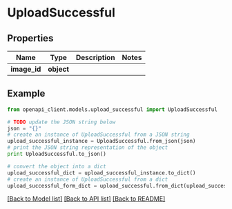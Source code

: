 # UploadSuccessful


## Properties
Name | Type | Description | Notes
------------ | ------------- | ------------- | -------------
**image_id** | **object** |  | 

## Example

```python
from openapi_client.models.upload_successful import UploadSuccessful

# TODO update the JSON string below
json = "{}"
# create an instance of UploadSuccessful from a JSON string
upload_successful_instance = UploadSuccessful.from_json(json)
# print the JSON string representation of the object
print UploadSuccessful.to_json()

# convert the object into a dict
upload_successful_dict = upload_successful_instance.to_dict()
# create an instance of UploadSuccessful from a dict
upload_successful_form_dict = upload_successful.from_dict(upload_successful_dict)
```
[[Back to Model list]](../README.md#documentation-for-models) [[Back to API list]](../README.md#documentation-for-api-endpoints) [[Back to README]](../README.md)


